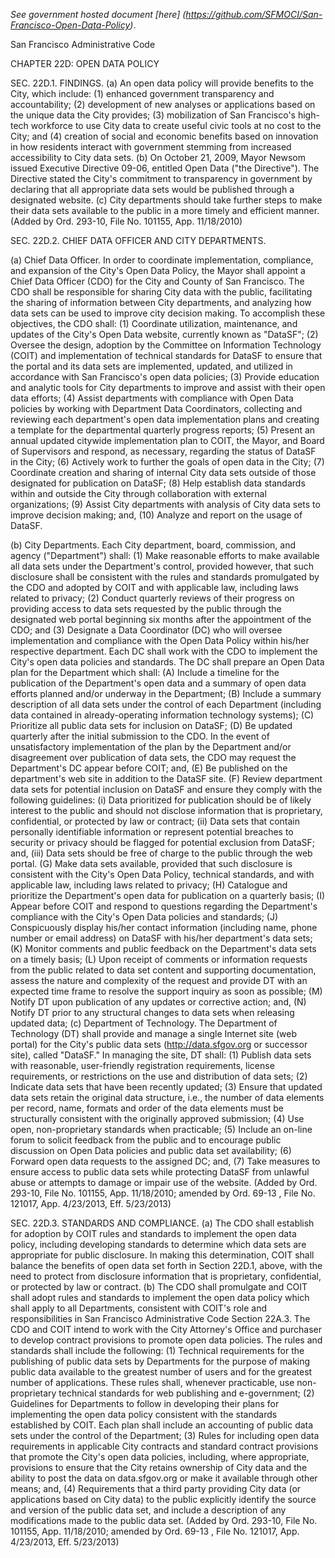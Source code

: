 _See government hosted document [here] (https://github.com/SFMOCI/San-Francisco-Open-Data-Policy)_. 

San Francisco Administrative Code

CHAPTER 22D:
OPEN DATA POLICY



SEC. 22D.1.  FINDINGS.
(a) An open data policy will provide benefits to the City, which include:
(1) enhanced government transparency and accountability;
(2) development of new analyses or applications based on the unique data the City provides;
(3) mobilization of San Francisco's high-tech workforce to use City data to create useful civic tools at no cost to the City; and
(4) creation of social and economic benefits based on innovation in how residents interact with government stemming from increased accessibility to City data sets.
(b)     On October 21, 2009, Mayor Newsom issued Executive Directive 09-06, entitled Open Data ("the Directive"). The Directive stated the City's commitment to transparency in government by declaring that all appropriate data sets would be published through a designated website.
(c)     City departments should take further steps to make their data sets available to the public in a more timely and efficient manner.
(Added by Ord. 293-10, File No. 101155, App. 11/18/2010)


SEC. 22D.2.  CHIEF DATA OFFICER AND CITY DEPARTMENTS.

(a) Chief Data Officer. In order to coordinate implementation, compliance, and expansion of the City's Open Data Policy, the Mayor shall appoint a Chief Data Officer (CDO) for the City and County of San Francisco. The CDO shall be responsible for sharing City data with the public, facilitating the sharing of information between City departments, and analyzing how data sets can be used to improve city decision making. To accomplish these objectives, the CDO shall:
(1) Coordinate utilization, maintenance, and updates of the City's Open Data website, currently known as "DataSF";
(2) Oversee the design, adoption by the Committee on Information Technology (COIT) and implementation of technical standards for DataSF to ensure that the portal and its data sets are implemented, updated, and utilized in accordance with San Francisco's open data policies;
(3) Provide education and analytic tools for City departments to improve and assist with their open data efforts;
(4) Assist departments with compliance with Open Data policies by working with Department Data Coordinators, collecting and reviewing each department's open data implementation plans and creating a template for the departmental quarterly progress reports;
(5) Present an annual updated citywide implementation plan to COIT, the Mayor, and Board of Supervisors and respond, as necessary, regarding the status of DataSF in the City;
(6) Actively work to further the goals of open data in the City;
(7) Coordinate creation and sharing of internal City data sets outside of those designated for publication on DataSF;
(8) Help establish data standards within and outside the City through collaboration with external organizations;
(9) Assist City departments with analysis of City data sets to improve decision making; and,
(10) Analyze and report on the usage of DataSF.

(b) City Departments. Each City department, board, commission, and agency ("Department") shall:
(1) Make reasonable efforts to make available all data sets under the Department's control, provided however, that such disclosure shall be consistent with the rules and standards promulgated by the CDO and adopted by COIT and with applicable law, including laws related to privacy;
(2) Conduct quarterly reviews of their progress on providing access to data sets requested by the public through the designated web portal beginning six months after the appointment of the CDO; and
(3) Designate a Data Coordinator (DC) who will oversee implementation and compliance with the Open Data Policy within his/her respective department. Each DC shall work with the CDO to implement the City's open data policies and standards. The DC shall prepare an Open Data plan for the Department which shall:
(A) Include a timeline for the publication of the Department's open data and a summary of open data efforts planned and/or underway in the Department;
(B) Include a summary description of all data sets under the control of each Department (including data contained in already-operating information technology systems);
(C) Prioritize all public data sets for inclusion on DataSF;
(D) Be updated quarterly after the initial submission to the CDO. In the event of unsatisfactory implementation of the plan by the Department and/or disagreement over publication of data sets, the CDO may request the Department's DC appear before COIT; and,
(E) Be published on the department's web site in addition to the DataSF site.
(F) Review department data sets for potential inclusion on DataSF and ensure they comply with the following guidelines:
(i) Data prioritized for publication should be of likely interest to the public and should not disclose information that is proprietary, confidential, or protected by law or contract;
(ii) Data sets that contain personally identifiable information or represent potential breaches to security or privacy should be flagged for potential exclusion from DataSF; and,
(iii)   Data sets should be free of charge to the public through the web portal.
(G)   Make data sets available, provided that such disclosure is consistent with the City's Open Data Policy, technical standards, and with applicable law, including laws related to privacy;
(H)   Catalogue and prioritize the Department's open data for publication on a quarterly basis;
(I)   Appear before COIT and respond to questions regarding the Department's compliance with the City's Open Data policies and standards;
(J)   Conspicuously display his/her contact information (including name, phone number or email address) on DataSF with his/her department's data sets;
(K)   Monitor comments and public feedback on the Department's data sets on a timely basis;
(L)   Upon receipt of comments or information requests from the public related to data set content and supporting documentation, assess the nature and complexity of the request and provide DT with an expected time frame to resolve the support inquiry as soon as possible;
(M)   Notify DT upon publication of any updates or corrective action; and,
(N)   Notify DT prior to any structural changes to data sets when releasing updated data;
(c)   Department of Technology. The Department of Technology (DT) shall provide and manage a single Internet site (web portal) for the City's public data sets (http://data.sfgov.org or successor site), called "DataSF." In managing the site, DT shall:
(1)   Publish data sets with reasonable, user-friendly registration requirements, license requirements, or restrictions on the use and distribution of data sets;
(2)   Indicate data sets that have been recently updated;
(3)   Ensure that updated data sets retain the original data structure, i.e., the number of data elements per record, name, formats and order of the data elements must be structurally consistent with the originally approved submission;
(4)   Use open, non-proprietary standards when practicable;
(5)   Include an on-line forum to solicit feedback from the public and to encourage public discussion on Open Data policies and public data set availability;
(6)   Forward open data requests to the assigned DC; and,
(7)   Take measures to ensure access to public data sets while protecting DataSF from unlawful abuse or attempts to damage or impair use of the website.
(Added by Ord. 293-10, File No. 101155, App. 11/18/2010; amended by Ord. 69-13 , File No. 121017, App. 4/23/2013, Eff. 5/23/2013)



SEC. 22D.3.  STANDARDS AND COMPLIANCE.
(a) The CDO shall establish for adoption by COIT rules and standards to implement the open data policy, including developing standards to determine which data sets are appropriate for public disclosure. In making this determination, COIT shall balance the benefits of open data set forth in Section 22D.1, above, with the need to protect from disclosure information that is proprietary, confidential, or protected by law or contract.
(b) The CDO shall promulgate and COIT shall adopt rules and standards to implement the open data policy which shall apply to all Departments, consistent with COIT's role and responsibilities in San Francisco Administrative Code Section 22A.3. The CDO and COIT intend to work with the City Attorney's Office and purchaser to develop contract provisions to promote open data policies. The rules and standards shall include the following:
(1) Technical requirements for the publishing of public data sets by Departments for the purpose of making public data available to the greatest number of users and for the greatest number of applications. These rules shall, whenever practicable, use non-proprietary technical standards for web publishing and e-government;
(2) Guidelines for Departments to follow in developing their plans for implementing the open data policy consistent with the standards established by COIT. Each plan shall include an accounting of public data sets under the control of the Department; 
(3) Rules for including open data requirements in applicable City contracts and standard contract provisions that promote the City's open data policies, including, where appropriate, provisions to ensure that the City retains ownership of City data and the ability to post the data on data.sfgov.org or make it available through other means; and,
(4)   Requirements that a third party providing City data (or applications based on City data) to the public explicitly identify the source and version of the public data set, and include a description of any modifications made to the public data set.
(Added by Ord. 293-10, File No. 101155, App. 11/18/2010; amended by Ord. 69-13 , File No. 121017, App. 4/23/2013, Eff. 5/23/2013)

